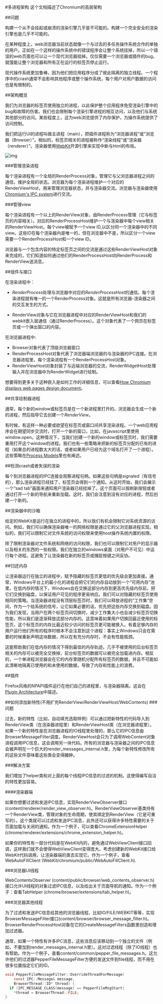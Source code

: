 #多进程架构
这个文档描述了Chromium的高层架构

##问题

构建一个从不会挂起或崩溃的渲染引擎几乎是不可能的。构建一个完全安全的渲染引擎也是几乎不可能的。

在某种程度上，web浏览器当前状态就像一个与过去的多任务操作系统合作的单独的用户。正如在一个这样的操作系统中的错误程序会让整个系统挂掉，所以一个错误的web页面也可以让一个现代浏览器挂掉。仅仅需要一个浏览器或插件的bug，就饿能让整个浏览器和所有正在运行的标签页停止运行。

现代操作系统更加鲁棒，因为他们把应用程序分成了彼此隔离的独立线程。一个程序中的crash通常不会影响其他程序或整个操作系统，每个用户对用户数据的访问也是有限制的。

##架构概览

我们为浏览器的标签页使用独立的进程，以此保护整个应用程序免受渲染引擎中的bug和故障的伤害。我们也会限制每个渲染引擎进程的相互访问，以及他们与系统其他部分的访问。某些程度上，这为web浏览提供了内存保护，为操作系统提供了访问控制。

我们把运行UI的进程叫做主进程（main），把插件进程称为“浏览器进程”或“浏览器（Browser）”。相似的，标签页相关的进程被称作“渲染线程”或“渲染器（renderer）”。渲染器使用[WebKit](http://webkit.org/)开源引擎来实现中断与html的布局。

![img](../arch.png)

###管理渲染进程

每个渲染进程有一个全局的RenderProcess对象，管理它与父浏览器进程之间的通信，维护全局的状态。浏览器为每个渲染进程维护一个对应的RenderViewHost，用来管理浏览器状态，并与渲染器交流。浏览器与渲染器使用[Chromium's IPC system](../General_Architecture/Inter-process_Communication.md)进行交流。

###管理view

每个渲染进程有一个以上的RenderView对象，由RenderProcess管理（它与标签页的内容相关）。对应的RenderProcessHost维护一个与渲染器中每个view相关的RenderViewHost。每个view被赋予一个view ID,以区分同一个渲染器中的不同view。这些ID在每个渲染器内是唯一的，但在浏览器中不是，所以区分一个view需要一个RenderProcessHost和一个view ID。

浏览器与一个包含内容的特定标签页之间的交流是通过这些RenderViewHost对象来完成的，它们知道如何通过他们的RenderProcessHost向RenderProcess和RenderView送消息。

##组件与接口

在渲染进程中：

- *RenderProcess*处理与浏览器中对应的*RenderProcessHost*的通信。每个渲染进程就有唯一的一个RenderProcess对象。这就是所有浏览器-渲染器之间的交互发生的方式。

- RenderView对象与它在浏览器进程中对应的RenderViewHost和我们的webkit嵌入层通信（通过RenderProcess）。这个对象代表了一个网页在标签页或一个弹出窗口的内容。

在浏览器进程中:

- Browser对象代表了顶级浏览器窗口
- RenderProcessHost对象代表了浏览器端浏览器的与渲染器的IPC连接。在浏览器进程里，每个渲染进程有一个RenderProcessHost对象。
- RenderViewHost对象封装了与远端浏览器的交流，RenderWidgetHost处理输入并在浏览器中为RenderWidget进行绘制。

想要得到更多关于这种嵌入是如何工作的详细信息，可以查看[How Chromium displays web pages design document](How_Chromium_displays_web_pages_design_document)。


##共享绘制器进程

通常，每个新的window或标签页是在一个新进程里打开的。浏览器会生成一个新的进程，然后指导它去创建一个*RenderView*。

有时候，有这样一种必要或欲望在标签页或窗口间共享渲染进程。一个web应用程序会在期望同步交流时，打开一个新的窗口，比如，在javascript里使用window.open。这种情况下，当我们创建一个新的window或标签页时，我们需要重用打开这个window的进程。我们也有一些策略来把新的标签页分配的已有的进程（如果总的进程数太大的话，或者如果用户已经为这个域名打开了一个进程）。这些策略在[Process Models](../General_Architecture/Process_Models.md)里也有阐述。


##检测crash或者失误的渲染

每个到浏览器进程的IPC连接会观察进程句柄。如果这些句柄是signaled（有信号的），那么渲染进程已经挂了，标签页会得到一个通知。从这时开始，我们会展示一个“sad tab”画面来通知用户渲染器已经挂掉了。这个页面可以按刷新按钮或者通过打开一个新的导航来重新加载。这时，我们会注意到没有对应的进程，然后创建一个新的。

##渲染器中的沙箱

给定的WebKit是运行在独立的进程中的，所以我们有机会限制它对系统资源的访问。例如，我们可以确保渲染器唯一的网络权限是通过它的父浏览器进程实现。相似的，我们可以限制它对文件系统的访问权限来使用host操作系统内置的权限。

除了限制渲染器对文件系统和网络的访问权限，我们也可以限制它对用户的显示器以及相关的东西的一些权限。我们在独立的windows桌面（对用户不可见）中运行每个进程。这避免了让渲染器在新的标签页或捕捉按键之间妥协。

##归还内存

让渲染器运行在独立的进程中，赋予隐藏的标签页更低的优先级会更加直接。通常，Windows平台上的最小化的进程会把它们的内存自动放到一个“可用内存”池里。在低内存的情况下，Windows会在交换这部分内存到更高优先级内存前，把它们交换到磁盘，以保证用户可见的程序更易响应。我们可以对隐藏的标签页使用相同的策略。当渲染器进程没有顶层标签页时，我们可以释放进程的“工作集”空间，作为一个给系统的信号，让它如果必要的话，优先把这些内存交换到磁盘。因为我们发现，当用户在两个标签页间切换时，减少工作集大小也会减少标签页切换性能，所以我们是逐渐释放这部分内存的。这意味着如果用户切换回最近使用的标签页，这个标签页的内存比最近较少访问的标签页更可能被换入。有着足够内存的用户运行他们所有的程序时根本不会注意到这个进程：事实上Windows只会在需要的时候重新声明这块数据，所以在有充分内存时，不会有性能瓶颈。

这能帮助我们在低内存的情况下得到最佳的内存轨迹。几乎不被使用的后台标签页相关的内存可以被完全交换掉，前台标签页的数据可以被完全加载进内存。相反的，一个单进程浏览器会在它的内存里随机分配所有标签页的数据，并且不可能如此清晰地隔离已使用的和未使用的数据，导致了内存和性能上的浪费。

##插件

Firefox风格的NPAPI插件运行在他们自己的进程里，与渲染器隔离。这会在[Plugin Architecture](../General_Architecture/Plugin_Architecture.md)中描述。

##如何添加新特性(不用扩充RenderView/RenderViewHost/WebContents)
###问题

过去，新的特性（比如，自动填充选取样例）可以通过把新特性的代码导入到RenderView类（在渲染器进程里）和RenderViewHost类（在浏览器进程里）。如果一个新的特性是在浏览器进程的IO线程里处理的，那么它的IPC信息由BrowserMessageFilter调度。RenderViewHost会只为了调用WebContent对象进程调用IPC信息，这会调用另一块代码。所有的浏览器与渲染器之间的IPC信息会被声明在一个巨大的render_messages_internal.h里，为每个新特性修改所有的这些文件意味着这些类会变得臃肿。


###解决方案

我们增加了helper类和对上面的每个线程IPC信息的过滤的机制。这使得编写自洽的特性更加容易。

####渲染器端

如果你想要过滤和发送IPC信息，实现RenderViewObserver接口(content/renderer/render_view_observer.h)。RenderViewObserver基类持有一个RenderView类，管理对象的生命周期，使其绑定到RenderView（它是可重写的）。这个类就可以过滤和发送IPC消息，此外还可以获得许多特性需要的关于页面加载与关闭的通知。作为一个例子，可以查看ChromeExtensionHelper (chrome/renderer/extensions/chrome_extension_helper.h)。

如果你的特性有一部分代码是在WebKit内的，避免通过WebViewClient接口回调，这样我们就不会使得WebViewClient变得庞大。考虑创建新的WebKit接口给WebKit代码调用，让渲染器端的类去实现它。作为一个例子，查看WebAutoFillClient (WebKit/chromium/public/WebAutoFillClient.h).

###浏览器UI线程

WebContentsObserver (content/public/browser/web_contents_observer.h)接口允许UI线程的对象过滤IPC信息，以及给出关于页面导航的通知。作为一个例子：查看TabHelper (chrome/browser/extensions/tab_helper.h)。

###浏览器其他线程

为了过滤和发送IPC信息给其他的浏览器线程，比如IO/FILE/WEBKIT等等，实现BrowserMessageFilter接口(content/browser/browser_message_filter.h)。BrowserRenderProcessHost对象在它的CreateMessageFilters函数里创造和增加过滤器。

通常，如果一个特性有许多IPC消息，这些消息应该移动到一个独立的文件（例如，不要加到render_messages_internal.h里）。这对过滤线程（除了IO线程）也有帮助。作为一个例子，查看content/common/pepper_file_messages.h。这允许他们的过滤器PepperFileMessageFilter方便的发送文件到file线程，而不用在很多位置指定它们的ID。
```c
void PepperFileMessageFilter::OverrideThreadForMessage(
    const IPC::Message& message,
    BrowserThread::ID* thread) {
  if (IPC_MESSAGE_CLASS(message) == PepperFileMsgStart)
    *thread = BrowserThread::FILE;
}
```
